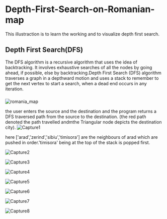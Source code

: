 # Depth-First-Search-on-Romanian-map
This illustraction is to learn the working and to visualize depth first search.
## Depth First Search(DFS)
The DFS algorithm is a recursive algorithm that uses the idea of backtracking. It involves exhaustive searches of all the nodes by going ahead, if possible, else by backtracking.Depth First Search (DFS) algorithm traverses a graph in a depthward motion and uses a stack to remember to get the next vertex to start a search, when a dead end occurs in any iteration.
### 

![romania_map](https://user-images.githubusercontent.com/54067072/73686650-68a49a00-46ee-11ea-9dce-8b31dc5d2392.PNG)


the user enters the source and the destination and the program returns a DFS traversed path from the source to the destination.
(the red path denoted the path travelled andmthe Triangular node depicts the destination city).
![Capture1](https://user-images.githubusercontent.com/54067072/73686110-6261ee00-46ed-11ea-9bcb-f4de09e85bf3.PNG)


here ['arad','zerind','sibiu','timisora'] are the neighbours of arad which are pushed in order.'timisora' being at the top of the stack is popped first. 

![Capture2](https://user-images.githubusercontent.com/54067072/73686428-f338c980-46ed-11ea-990a-bb95e4889dfd.PNG)



![Capture3](https://user-images.githubusercontent.com/54067072/73686462-077cc680-46ee-11ea-996d-a2b6fc21f019.PNG)



![Capture4](https://user-images.githubusercontent.com/54067072/73686490-182d3c80-46ee-11ea-90b0-525f0cf5a621.PNG)


![Capture5](https://user-images.githubusercontent.com/54067072/73686536-2a0edf80-46ee-11ea-9436-bdf961327e4a.PNG)


![Capture6](https://user-images.githubusercontent.com/54067072/73686566-398e2880-46ee-11ea-92df-a33b3b621af6.PNG)


![Capture7](https://user-images.githubusercontent.com/54067072/73686594-4743ae00-46ee-11ea-9a8d-bc6fff9a2292.PNG)


![Capture8](https://user-images.githubusercontent.com/54067072/73686615-5591ca00-46ee-11ea-9781-90cab44a8ab7.PNG)


